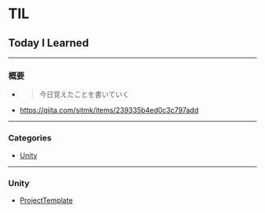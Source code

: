 # TIL

## Today I Learned

---

### 概要
* > 今日覚えたことを書いていく
* https://qiita.com/sitmk/items/239335b4ed0c3c797add

---

### Categories

* [Unity](#unity)

---

### Unity
* [ProjectTemplate](Unity/ProjectTemplate.md)

